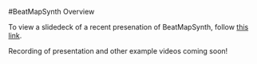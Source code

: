 #BeatMapSynth Overview

To view a slidedeck of a recent presenation of BeatMapSynth, follow [this link](https://docs.google.com/presentation/d/1QS_PgfLfY3va5GG0U8fdxQ58_K8-_WgnvIoiUWJssIo/edit?usp=sharing).

Recording of presentation and other example videos coming soon!